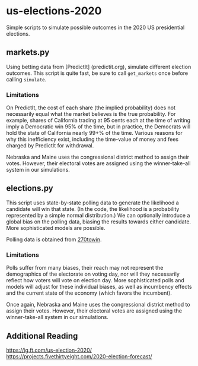 # us-elections-2020 #

Simple scripts to simulate possible outcomes in the 2020 US presidential elections.

## markets.py ##

Using betting data from [PredictIt] (predictit.org), simulate different election outcomes.  This script is quite fast, be sure to call `get_markets` once before calling `simulate`.

### Limitations ###

On PredictIt, the cost of each share (the implied probability) does not necessarily equal what the market believes is the true probability. For example, shares of California trading at 95 cents each at the time of writing imply a Democratic win 95% of the time, but in practice, the Democrats will hold the state of California nearly 99+% of the time. Various reasons for why this inefficiency exist, including the time-value of money and fees charged by PredictIt for withdrawal.

Nebraska and Maine uses the congressional district method to assign their votes. However, their electoral votes are assigned using the winner-take-all system in our simulations.

## elections.py ##

This script uses state-by-state polling data to generate the likelihood a candidate will win that state. (In the code, the likelihood is a probability represented by a simple normal distribution.) We can optionally introduce a global bias on the polling data, biasing the results towards either candidate. More sophisticated models are possible.


Polling data is obtained from [270towin](https://www.270towin.com/2020-polls-biden-trump/).

### Limitations ###
Polls suffer from many biases, their reach may not represent the demographics of the electorate on voting day, nor will they necessarily reflect how voters will vote on election day.  More sophisticated polls and models will adjust for these individual biases, as well as incumbency effects and the current state of the economy (which favors the incumbent).  

Once again, Nebraska and Maine uses the congressional district method to assign their votes. However, their electoral votes are assigned using the winner-take-all system in our simulations.


## Additional Reading ##
https://ig.ft.com/us-election-2020/
https://projects.fivethirtyeight.com/2020-election-forecast/


